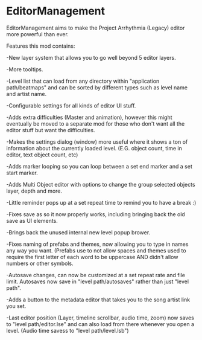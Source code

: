 # EditorManagement
EditorManagement aims to make the Project Arrhythmia (Legacy) editor more powerful than ever.

Features this mod contains:

-New layer system that allows you to go well beyond 5 editor layers.


-More tooltips.


-Level list that can load from any directory within "application path/beatmaps" and can be sorted by different types such as level name and artist name.


-Configurable settings for all kinds of editor UI stuff.


-Adds extra difficulties (Master and animation), however this might eventually be moved to a separate mod for those who don't want all the editor stuff but want the difficulties.


-Makes the settings dialog (window) more useful where it shows a ton of information about the currently loaded level. (E.G. object count, time in editor, text object count, etc)


-Adds marker looping so you can loop between a set end marker and a set start marker.


-Adds Multi Object editor with options to change the group selected objects layer, depth and more.


-Little reminder pops up at a set repeat time to remind you to have a break :)


-Fixes save as so it now properly works, including bringing back the old save as UI elements.


-Brings back the unused internal new level popup brower.


-Fixes naming of prefabs and themes, now allowing you to type in names any way you want. (Prefabs use to not allow spaces and themes used to require the first letter of each word to be uppercase AND didn't allow numbers or other symbols.


-Autosave changes, can now be customized at a set repeat rate and file limit. Autosaves now save in "level path/autosaves" rather than just "level path".


-Adds a button to the metadata editor that takes you to the song artist link you set.


-Last editor position (Layer, timeline scrollbar, audio time, zoom) now saves to "level path/editor.lse" and can also load from there whenever you open a level. (Audio time savess to "level path/level.lsb")
